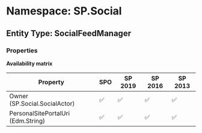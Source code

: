 # Namespace: SP.Social

## Entity Type: SocialFeedManager

### Properties

**Availability matrix**

Property | SPO | SP 2019 | SP 2016 | SP 2013
----------|-----|---------|---------|--------
Owner (SP.Social.SocialActor) | ✅ | ✅ | ✅ | ✅
PersonalSitePortalUri (Edm.String) | ✅ | ✅ | ✅ | ✅

